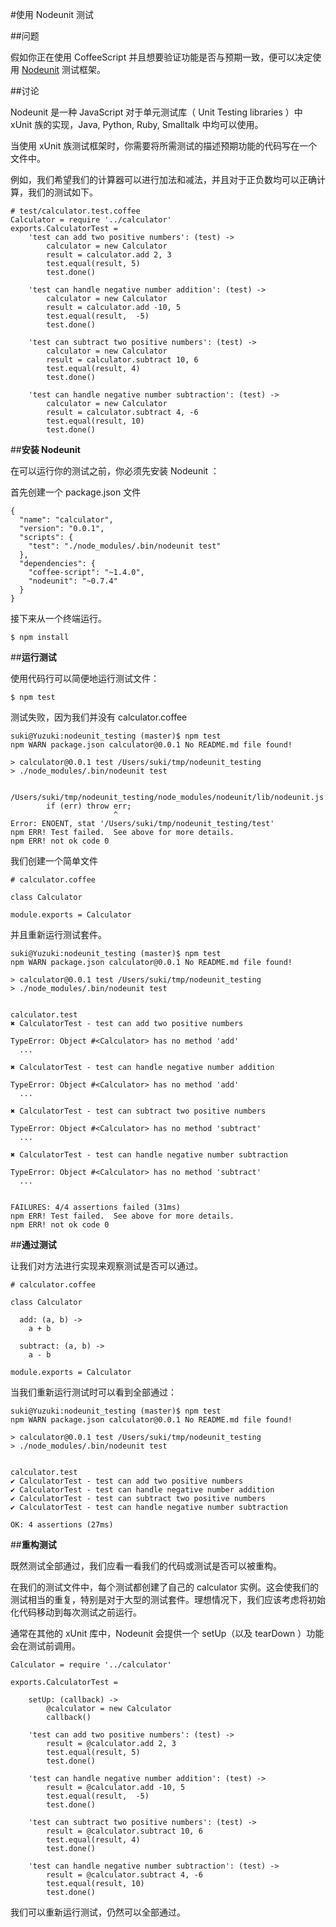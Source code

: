 #使用 Nodeunit 测试
  
##问题
  
假如你正在使用 CoffeeScript 并且想要验证功能是否与预期一致，便可以决定使用 [Nodeunit](https://github.com/caolan/nodeunit) 测试框架。
  
##讨论
  
Nodeunit 是一种 JavaScript 对于单元测试库（ Unit Testing libraries ）中 xUnit 族的实现，Java, Python, Ruby, Smalltalk 中均可以使用。
  
当使用 xUnit 族测试框架时，你需要将所需测试的描述预期功能的代码写在一个文件中。
  
例如，我们希望我们的计算器可以进行加法和减法，并且对于正负数均可以正确计算，我们的测试如下。
  
```
# test/calculator.test.coffee
Calculator = require '../calculator'
exports.CalculatorTest =
    'test can add two positive numbers': (test) ->
        calculator = new Calculator
        result = calculator.add 2, 3
        test.equal(result, 5)
        test.done()

    'test can handle negative number addition': (test) ->
        calculator = new Calculator
        result = calculator.add -10, 5
        test.equal(result,  -5)
        test.done()

    'test can subtract two positive numbers': (test) ->
        calculator = new Calculator
        result = calculator.subtract 10, 6
        test.equal(result, 4)
        test.done()

    'test can handle negative number subtraction': (test) ->
        calculator = new Calculator
        result = calculator.subtract 4, -6
        test.equal(result, 10)
        test.done()
```
  
##**安装 Nodeunit**
  
在可以运行你的测试之前，你必须先安装  Nodeunit ：
  
首先创建一个 package.json 文件
  
```
{
  "name": "calculator",
  "version": "0.0.1",
  "scripts": {
    "test": "./node_modules/.bin/nodeunit test"
  },
  "dependencies": {
    "coffee-script": "~1.4.0",
    "nodeunit": "~0.7.4"
  }
}
```
  
接下来从一个终端运行。
  
```
$ npm install
```
  
##**运行测试**
  
使用代码行可以简便地运行测试文件：


```
$ npm test
```
  

测试失败，因为我们并没有 calculator.coffee


```
suki@Yuzuki:nodeunit_testing (master)$ npm test
npm WARN package.json calculator@0.0.1 No README.md file found!

> calculator@0.0.1 test /Users/suki/tmp/nodeunit_testing
> ./node_modules/.bin/nodeunit test


/Users/suki/tmp/nodeunit_testing/node_modules/nodeunit/lib/nodeunit.js:72
        if (err) throw err;
                       ^
Error: ENOENT, stat '/Users/suki/tmp/nodeunit_testing/test'
npm ERR! Test failed.  See above for more details.
npm ERR! not ok code 0
```
  
我们创建一个简单文件
```
# calculator.coffee

class Calculator

module.exports = Calculator
```
  
并且重新运行测试套件。

```
suki@Yuzuki:nodeunit_testing (master)$ npm test
npm WARN package.json calculator@0.0.1 No README.md file found!

> calculator@0.0.1 test /Users/suki/tmp/nodeunit_testing
> ./node_modules/.bin/nodeunit test


calculator.test
✖ CalculatorTest - test can add two positive numbers

TypeError: Object #<Calculator> has no method 'add'
  ...

✖ CalculatorTest - test can handle negative number addition

TypeError: Object #<Calculator> has no method 'add'
  ...

✖ CalculatorTest - test can subtract two positive numbers

TypeError: Object #<Calculator> has no method 'subtract'
  ...

✖ CalculatorTest - test can handle negative number subtraction

TypeError: Object #<Calculator> has no method 'subtract'
  ...


FAILURES: 4/4 assertions failed (31ms)
npm ERR! Test failed.  See above for more details.
npm ERR! not ok code 0
```
  
##**通过测试**
  
让我们对方法进行实现来观察测试是否可以通过。
  
```
# calculator.coffee

class Calculator

  add: (a, b) ->
    a + b

  subtract: (a, b) ->
    a - b

module.exports = Calculator
```
  
当我们重新运行测试时可以看到全部通过：
```
suki@Yuzuki:nodeunit_testing (master)$ npm test
npm WARN package.json calculator@0.0.1 No README.md file found!

> calculator@0.0.1 test /Users/suki/tmp/nodeunit_testing
> ./node_modules/.bin/nodeunit test


calculator.test
✔ CalculatorTest - test can add two positive numbers
✔ CalculatorTest - test can handle negative number addition
✔ CalculatorTest - test can subtract two positive numbers
✔ CalculatorTest - test can handle negative number subtraction

OK: 4 assertions (27ms)
```
  
##**重构测试**
  
既然测试全部通过，我们应看一看我们的代码或测试是否可以被重构。
  
在我们的测试文件中，每个测试都创建了自己的 calculator 实例。这会使我们的测试相当的重复，特别是对于大型的测试套件。理想情况下，我们应该考虑将初始化代码移动到每次测试之前运行。
  
通常在其他的 xUnit 库中，Nodeunit 会提供一个 setUp（以及 tearDown ）功能会在测试前调用。
  
```
Calculator = require '../calculator'

exports.CalculatorTest =

    setUp: (callback) ->
        @calculator = new Calculator
        callback()

    'test can add two positive numbers': (test) ->
        result = @calculator.add 2, 3
        test.equal(result, 5)
        test.done()

    'test can handle negative number addition': (test) ->
        result = @calculator.add -10, 5
        test.equal(result,  -5)
        test.done()

    'test can subtract two positive numbers': (test) ->
        result = @calculator.subtract 10, 6
        test.equal(result, 4)
        test.done()

    'test can handle negative number subtraction': (test) ->
        result = @calculator.subtract 4, -6
        test.equal(result, 10)
        test.done()
```
  
我们可以重新运行测试，仍然可以全部通过。









